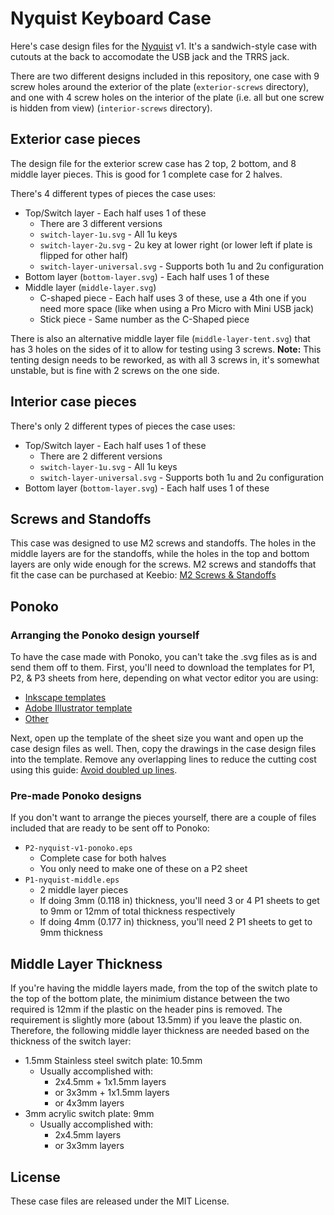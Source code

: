 Nyquist Keyboard Case
=====================

Here's case design files for the [Nyquist](https://keeb.io/collections/nyquist-parts) v1. It's a sandwich-style case with cutouts at the back to accomodate the USB jack and the TRRS jack.

There are two different designs included in this repository, one case with 9 screw holes around the exterior of the plate (`exterior-screws` directory), and one with 4 screw holes on the interior of the plate (i.e. all but one screw is hidden from view) (`interior-screws` directory).

Exterior case pieces
--------------------
The design file for the exterior screw case has 2 top, 2 bottom, and 8 middle layer pieces. This is good for 1 complete case for 2 halves.

There's 4 different types of pieces the case uses:

- Top/Switch layer - Each half uses 1 of these
    - There are 3 different versions
    - `switch-layer-1u.svg` - All 1u keys
    - `switch-layer-2u.svg` - 2u key at lower right (or lower left if plate is flipped for other half)
    - `switch-layer-universal.svg` - Supports both 1u and 2u configuration
- Bottom layer (`bottom-layer.svg`) - Each half uses 1 of these
- Middle layer (`middle-layer.svg`)
    - C-shaped piece - Each half uses 3 of these, use a 4th one if you need more space (like when using a Pro Micro with Mini USB jack)
    - Stick piece - Same number as the C-Shaped piece

There is also an alternative middle layer file (`middle-layer-tent.svg`) that has 3 holes on the sides of it to allow for testing using 3 screws. **Note:** This tenting design needs to be reworked, as with all 3 screws in, it's somewhat unstable, but is fine with 2 screws on the one side.

Interior case pieces
--------------------

There's only 2 different types of pieces the case uses:

- Top/Switch layer - Each half uses 1 of these
    - There are 2 different versions
    - `switch-layer-1u.svg` - All 1u keys
    - `switch-layer-universal.svg` - Supports both 1u and 2u configuration
- Bottom layer (`bottom-layer.svg`) - Each half uses 1 of these

Screws and Standoffs
--------------------
This case was designed to use M2 screws and standoffs. The holes in the middle layers are for the standoffs, while the holes in the top and bottom layers are only wide enough for the screws. M2 screws and standoffs that fit the case can be purchased at Keebio: [M2 Screws & Standoffs](https://keeb.io/products/m2-screws-and-standoffs)

Ponoko
------

### Arranging the Ponoko design yourself
To have the case made with Ponoko, you can't take the .svg files as is and send them off to them. First, you'll need to download the templates for P1, P2, & P3 sheets from here, depending on what vector editor you are using:

- [Inkscape templates](https://www.ponoko.com/starter-kits/inkscape)
- [Adobe Illustrator template](https://www.ponoko.com/starter-kits/adobe-illustrator)
- [Other](https://www.ponoko.com/make-and-sell/design-it-yourself)

Next, open up the template of the sheet size you want and open up the case design files as well. Then, copy the drawings in the case design files into the template. Remove any overlapping lines to reduce the cutting cost using this guide: [Avoid doubled up lines](http://support.ponoko.com/hc/en-us/articles/220289608-Avoid-doubled-up-blue-cutting-lines-in-your-designs).

### Pre-made Ponoko designs
If you don't want to arrange the pieces yourself, there are a couple of files included that are ready to be sent off to Ponoko:

- `P2-nyquist-v1-ponoko.eps`
    - Complete case for both halves
    - You only need to make one of these on a P2 sheet
- `P1-nyquist-middle.eps`
    - 2 middle layer pieces
    - If doing 3mm (0.118 in) thickness, you'll need 3 or 4 P1 sheets to get to 9mm or 12mm of total thickness respectively
    - If doing 4mm (0.177 in) thickness, you'll need 2 P1 sheets to get to 9mm thickness

## Middle Layer Thickness
If you're having the middle layers made, from the top of the switch plate to the top of the bottom plate, the minimium distance between the two required is 12mm if the plastic on the header pins is removed. The requirement is slightly more (about 13.5mm) if you leave the plastic on. Therefore, the following middle layer thickness are needed based on the thickness of the switch layer:

- 1.5mm Stainless steel switch plate: 10.5mm
    - Usually accomplished with:
        - 2x4.5mm + 1x1.5mm layers
        - or 3x3mm + 1x1.5mm layers
        - or 4x3mm layers
- 3mm acrylic switch plate: 9mm
    - Usually accomplished with:
        - 2x4.5mm layers
        - or 3x3mm layers

License
-------
These case files are released under the MIT License.
